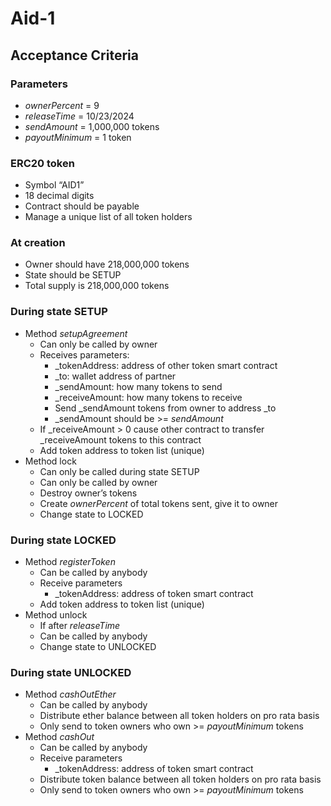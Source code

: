 # Aid-1

## Acceptance Criteria

### Parameters
* _ownerPercent_ = 9
* _releaseTime_ = 10/23/2024
* _sendAmount_ = 1,000,000 tokens
* _payoutMinimum_ = 1 token

### ERC20 token
* Symbol “AID1”
* 18 decimal digits
* Contract should be payable
* Manage a unique list of all token holders

### At creation
* Owner should have 218,000,000 tokens
* State should be SETUP
* Total supply is 218,000,000 tokens

### During state SETUP
* Method _setupAgreement_
  * Can only be called by owner
  * Receives parameters:
    * _tokenAddress: address of other token smart contract
    * _to: wallet address of partner
    * _sendAmount: how many tokens to send
    * _receiveAmount: how many tokens to receive
    *  Send _sendAmount tokens from owner to address _to
    * _sendAmount should be >= _sendAmount_
  * If _receiveAmount > 0 cause other contract to transfer _receiveAmount tokens to this contract
  * Add token address to token list (unique)
* Method lock
  * Can only be called during state SETUP
  * Can only be called by owner
  * Destroy owner’s tokens
  * Create _ownerPercent_ of total tokens sent, give it to owner
  * Change state to LOCKED

### During state LOCKED
* Method _registerToken_
  * Can be called by anybody
  * Receive parameters
    * _tokenAddress: address of token smart contract
  * Add token address to token list (unique)
* Method unlock
  * If after _releaseTime_
  * Can be called by anybody
  * Change state to UNLOCKED

### During state UNLOCKED
* Method _cashOutEther_
  * Can be called by anybody
  * Distribute ether balance between all token holders on pro rata basis
  * Only send to token owners who own >= _payoutMinimum_ tokens
* Method _cashOut_
  * Can be called by anybody
  * Receive parameters
    * _tokenAddress: address of token smart contract
  * Distribute token balance between all token holders on pro rata basis
  * Only send to token owners who own >= _payoutMinimum_ tokens




